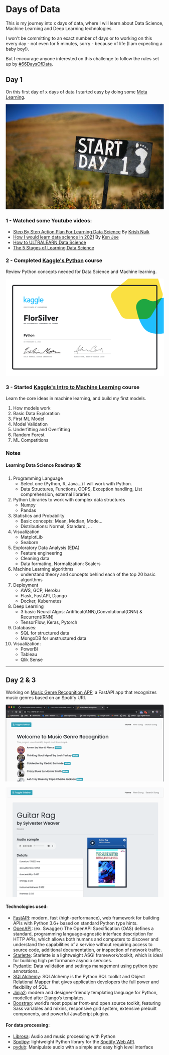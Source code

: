 # Days of Data

This is my journey into x days of data, where I will learn about Data Science, Machine Learning and Deep Learning technologies.

I won't be committing to an exact number of days or to working on this every day - not even for 5 minutes, sorry - because of life (I am expecting a baby boy!).

But I encourage anyone interested on this challenge to follow the rules set up by [#66DaysOfData](https://www.youtube.com/watch?v=qV_AlRwhI3I).

## Day 1

On this first day of x days of data I started easy by doing some [Meta Learning](https://webbswideworld.com/2019/09/09/the-principles-of-ultralearning-1-metalearning/).

![img.png](daysofdata/resources/img.png)

### 1 - Watched some Youtube videos:
- [Step By Step Action Plan For Learning Data Science](https://www.youtube.com/watch?v=lP1hb4BFAWA&t=2s) By [Krish Naik](https://www.youtube.com/user/krishnaik06)
- [How I would learn data science in 2021](https://www.youtube.com/watch?v=41Clrh6nv1s) By [Ken Jee](https://www.youtube.com/c/KenJee1)
- [How to ULTRALEARN Data Science](https://www.youtube.com/watch?v=a3VWq9smqhM)
- [The 5 Stages of Learning Data Science](https://www.youtube.com/watch?v=hpMc6TgT34I)

### 2 - Completed [Kaggle's Python](https://www.kaggle.com/learn/python) course
Review Python concepts needed for Data Science and Machine learning.

![data-science](daysofdata/certificates/Python.png)

### 3 - Started [Kaggle's Intro to Machine Learning](https://www.kaggle.com/learn/intro-to-machine-learning) course

Learn the core ideas in machine learning, and build my first models.
   1. How models work
   2. Basic Data Exploration
   3. First ML Model
   4. Model Validation
   5. Underfitting and Overfitting
   6. Random Forest
   7. ML Competitions

### Notes
#### Learning Data Science Roadmap 🛣️
1. Programming Language
    - Select one (Python, R, Java...) I will work with Python.
    - Data Structures, Functions, OOPS, Exception handling, List comprehension, external libraries
2. Python Libraries to work with complex data structures
    - Numpy
    - Pandas
3. Statistics and Probability
    - Basic concepts: Mean, Median, Mode...
    - Distributions: Normal, Standard, ...
4. Visualization
    - MatplotLib
    - Seaborn
5. Exploratory Data Analysis (EDA)
    - Feature engineering
    - Cleaning data
    - Data formating, Normalization: Scalers
6. Machine Learning algorithms
    - understand theory and concepts behind each of the top 20 basic algorithms
7. Deployment
    - AWS, GCP, Heroku
    - Flask, FastAPI, Django
    - Docker, Kubernetes
8. Deep Learning
     - 3 basic Neural Algos: Aritifical(ANN),Convolutional(CNN) & Recurrent(RNN)
     - TensorFlow, Keras, Pytorch
9. Databases:
     - SQL for structured data
     - MongoDB for unstructured data
10. Visualization:
     - PowerBI
     - Tableau
     - Qlik Sense

---

## Day 2 & 3

Working on [Music Genre Recognition APP](https://github.com/Flor91/digital-house-challenge-3), 
a FastAPI app that recognizes music genres based on an Spotify URI.

![img.png](daysofdata/resources/music_rec_app.png)

![img_1.png](daysofdata/resources/music_rec_app2.png)


#### Technologies used:
- [FastAPI](https://fastapi.tiangolo.com/): modern, fast (high-performance), web framework for building APIs with Python 3.6+ based on standard Python type hints.
- [OpenAPI](https://github.com/OAI/OpenAPI-Specification): (ex. Swagger) The OpenAPI Specification (OAS) defines a standard, programming language-agnostic interface description for HTTP APIs, which allows both humans and computers to discover and understand the capabilities of a service without requiring access to source code, additional documentation, or inspection of network traffic. 
- [Starlette](https://www.starlette.io/): Starlette is a lightweight ASGI framework/toolkit, which is ideal for building high performance asyncio services.
- [Pydantic](https://pydantic-docs.helpmanual.io/): Data validation and settings management using python type annotations.
- [SQLAlchemy](https://www.sqlalchemy.org/): SQLAlchemy is the Python SQL toolkit and Object Relational Mapper that gives application developers the full power and flexibility of SQL.
- [Jinja2](https://jinja.palletsprojects.com/en/2.11.x/): modern and designer-friendly templating language for Python, modelled after Django’s templates. 
- [Boostrap](https://getbootstrap.com/docs/5.0/getting-started/introduction/): world’s most popular front-end open source toolkit, featuring Sass variables and mixins, responsive grid system, extensive prebuilt components, and powerful JavaScript plugins.

#### For data processing:
- [Librosa](https://librosa.org/): Audio and music processing with Python
- [Spotipy](https://spotipy.readthedocs.io/en/2.16.1/): lightweight Python library for the [Spotify Web API](https://developer.spotify.com/documentation/web-api/). 
- [pydub](https://github.com/jiaaro/pydub):  Manipulate audio with a simple and easy high level interface